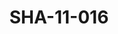 ---
pid: SHA-11-016
title: SHA-11-016
language: en
collection: Sharhabil Ahmed
original_label: 
rights: Sharhabil Ahmed
location_of_original: Sharhabil Ahmed
photographer_or_studio: 
scanned_from: photograph 15.4 by 20.4
_date: '1966'
location: Khartoum
description: Reception of Harambe band with Sadiq al Mahdi
additional_notes: 
permission_display: 'yes'
on_server: 'no'
on_website: 'no'
permalink: /photopages/en/SHA-11-016.html
layout: photo-page
---